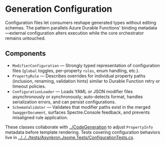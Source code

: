 # Generation Configuration

Configuration files let consumers reshape generated types without editing schemas. The pattern parallels Azure Durable Functions' binding metadata—external configuration alters execution while the core orchestrator remains untouched.

## Components
- `ModifierConfiguration` — Strongly typed representation of configuration files (`global` toggles, per-property `rules`, enum handling, etc.).
- `PropertyRule` — Describes overrides for individual property paths (inclusion, renaming, validation hints) similar to Durable Function retry or timeout policies.
- `ConfigurationLoader` — Loads YAML or JSON modifier files asynchronously or synchronously; auto-detects format, handles serialization errors, and can persist configurations.
- `SchemaValidator` — Validates that modifier paths exist in the merged `SwaggerDocument`, surfaces Spectre.Console feedback, and prevents misaligned rule application.

These classes collaborate with [../CodeGeneration](../CodeGeneration/context.md) to adjust `PropertyInfo` metadata before template rendering. Tests covering configuration behaviors live in [../../../tests/Asynkron.Jsome.Tests/ConfigurationTests.cs](../../../tests/Asynkron.Jsome.Tests/context.md#configuration--modifier-tests).
